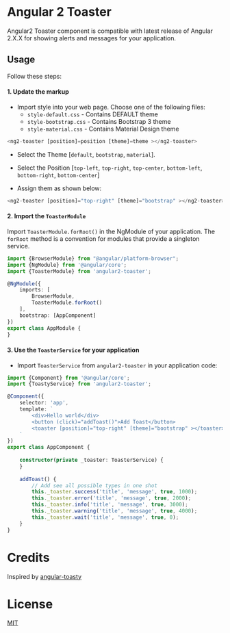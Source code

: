# Angular 2 Toaster
Angular2 Toaster component is compatible with latest release of Angular 2.X.X for showing alerts and messages for your application.

## Usage
Follow these steps:

#### 1. Update the markup
- Import style into your web page. Choose one of the following files:
  - `style-default.css` - Contains DEFAULT theme
  - `style-bootstrap.css` - Contains Bootstrap 3 theme
  - `style-material.css` - Contains Material Design theme


```ts
<ng2-toaster [position]=position [theme]=theme ></ng2-toaster>
```

- Select the Theme [`default`, `bootstrap`, `material`].

- Select the Position [`top-left`, `top-right`, `top-center`, `bottom-left`, `bottom-right`, `bottom-center`]

- Assign them as shown below:

```ts
<ng2-toaster [position]="top-right" [theme]="bootstrap" ></ng2-toaster>
```


#### 2. Import the `ToasterModule`
Import `ToasterModule.forRoot()` in the NgModule of your application. 
The `forRoot` method is a convention for modules that provide a singleton service.

```ts
import {BrowserModule} from "@angular/platform-browser";
import {NgModule} from '@angular/core';
import {ToasterModule} from 'angular2-toaster';

@NgModule({
    imports: [
        BrowserModule,
        ToasterModule.forRoot()
    ],
    bootstrap: [AppComponent]
})
export class AppModule {
}
```

#### 3. Use the `ToasterService` for your application
- Import `ToasterService` from `angular2-toaster` in your application code:

```ts
import {Component} from '@angular/core';
import {ToastyService} from 'angular2-toaster';

@Component({
    selector: 'app',
    template: `
        <div>Hello world</div>
        <button (click)="addToast()">Add Toast</button>
        <toaster [position]="top-right" [theme]="bootstrap" ></toaster>
    `
})
export class AppComponent {
    
    constructor(private _toaster: ToasterService) { 
    }
    
    addToast() {
        // Add see all possible types in one shot
        this._toaster.success('title', 'message', true, 1000);
        this._toaster.error('title', 'message', true, 2000);
        this._toaster.info('title', 'message', true, 3000);
        this._toaster.warning('title', 'message', true, 4000);
        this._toaster.wait('title', 'message', true, 0);
    }
}
```

# Credits 
Inspired by [angular-toasty](https://github.com/teamfa/angular-toasty)

# License
 [MIT](/LICENSE)
